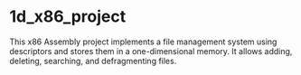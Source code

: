 # 1d_x86_project
This x86 Assembly project implements a file management system using descriptors and stores them in a one-dimensional memory. It allows adding, deleting, searching, and defragmenting files.
